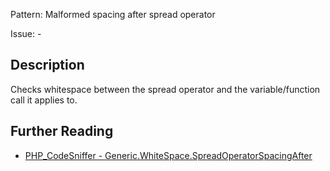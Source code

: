 Pattern: Malformed spacing after spread operator

Issue: -

## Description

Checks whitespace between the spread operator and the variable/function call it applies to.

## Further Reading

* [PHP_CodeSniffer - Generic.WhiteSpace.SpreadOperatorSpacingAfter](https://github.com/PHPCSStandards/PHP_CodeSniffer/blob/master/src/Standards/Generic/Sniffs/WhiteSpace/SpreadOperatorSpacingAfterSniff.php)